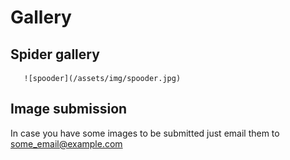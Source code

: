 # Gallery

## Spider gallery

       ![spooder](/assets/img/spooder.jpg)    
    
## Image submission

In case you have some images to be submitted just email them to some_email@example.com
